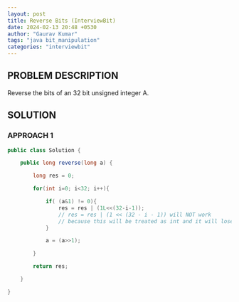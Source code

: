 ```yaml
---
layout: post
title: Reverse Bits (InterviewBit)
date: 2024-02-13 20:48 +0530
author: "Gaurav Kumar"
tags: "java bit_manipulation"
categories: "interviewbit"
---
```


## PROBLEM DESCRIPTION

Reverse the bits of an 32 bit unsigned integer A.

## SOLUTION

### APPROACH 1

```java
public class Solution {

    public long reverse(long a) {

        long res = 0;

        for(int i=0; i<32; i++){

            if( (a&1) != 0){
                res = res | (1L<<(32-i-1));
                // res = res | (1 << (32 - i - 1)) will NOT work
                // because this will be treated as int and it will lose values beyond 2^32
            }

            a = (a>>1);

        }

        return res;

    }

}
```
